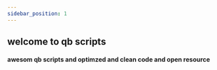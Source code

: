 ```yaml
---
sidebar_position: 1
---
```

## welcome to qb scripts
#### awesom qb scripts and optimzed and clean code and open resource

